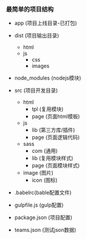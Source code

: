 ### 最简单的项目结构
*	app (项目上线目录-已打包)

*   dist (项目输出目录)
	* html
	* js
    	* css
    	* images
*   node_modules   (nodejs模块)
*   src (项目开发目录)  
	*  html
		* tpl (复用模块)
        * page (页面html模板)
	*  js
		* lib  (第三方库/插件)
        * page (页面逻辑代码)
	* sass
		* com  (通用)
        * lib  (复用模块样式)
        * page (页面模块样式)  
	* image (图片)
		* icon (图标)
*    .babelrc(bable配置文件)
*   gulpfile.js        (gulp配置)
*   package.json    (项目配置)
*   teams.json    (测试json数据)

